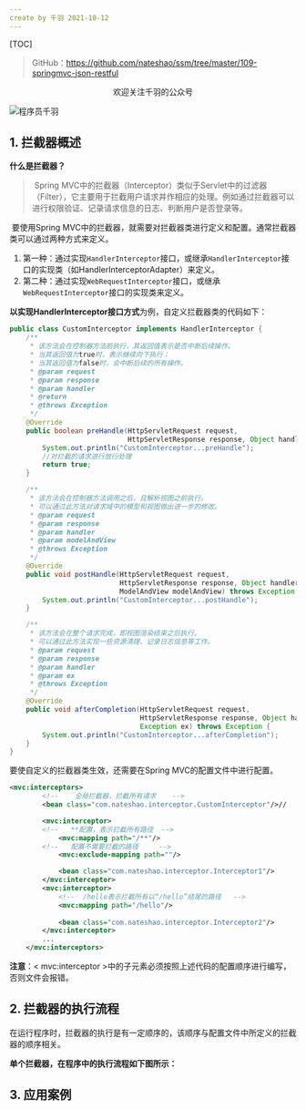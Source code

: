 ```yaml
---
create by 千羽 2021-10-12
---
```


[TOC]

> GitHub：https://github.com/nateshao/ssm/tree/master/109-springmvc-json-restful
>

<center>欢迎关注千羽的公众号</center>

![程序员千羽](https://gitee.com/nateshao/images/raw/master/img/20211021102040.jpg)

## 1. 拦截器概述  

**什么是拦截器？**

> ​    Spring MVC中的拦截器（Interceptor）类似于Servlet中的过滤器（Filter），它主要用于拦截用户请求并作相应的处理。例如通过拦截器可以进行权限验证、记录请求信息的日志、判断用户是否登录等。

​    要使用Spring MVC中的拦截器，就需要对拦截器类进行定义和配置。通常拦截器类可以通过两种方式来定义。

1. 第一种：通过实现`HandlerInterceptor`接口，或继承`HandlerInterceptor`接口的实现类（如HandlerInterceptorAdapter）来定义。
2.  第二种：通过实现`WebRequestInterceptor`接口，或继承`WebRequestInterceptor`接口的实现类来定义。

**以实现HandlerInterceptor接口方式**为例，自定义拦截器类的代码如下：

```java
public class CustomInterceptor implements HandlerInterceptor {
    /**
     * 该方法会在控制器方法前执行，其返回值表示是否中断后续操作。
     * 当其返回值为true时，表示继续向下执行；
     * 当其返回值为false时，会中断后续的所有操作。
     * @param request
     * @param response
     * @param handler
     * @return
     * @throws Exception
     */
    @Override
    public boolean preHandle(HttpServletRequest request,
                             HttpServletResponse response, Object handler) throws Exception {
        System.out.println("CustomInterceptor...preHandle");
        //对拦截的请求进行放行处理
        return true;
    }

    /**
     * 该方法会在控制器方法调用之后，且解析视图之前执行。
     * 可以通过此方法对请求域中的模型和视图做出进一步的修改。
     * @param request
     * @param response
     * @param handler
     * @param modelAndView
     * @throws Exception
     */
    @Override
    public void postHandle(HttpServletRequest request,
                           HttpServletResponse response, Object handler,
                           ModelAndView modelAndView) throws Exception {
        System.out.println("CustomInterceptor...postHandle");
    }

    /**
     * 该方法会在整个请求完成，即视图渲染结束之后执行。
     * 可以通过此方法实现一些资源清理、记录日志信息等工作。
     * @param request
     * @param response
     * @param handler
     * @param ex
     * @throws Exception
     */
    @Override
    public void afterCompletion(HttpServletRequest request,
                                HttpServletResponse response, Object handler,
                                Exception ex) throws Exception {
        System.out.println("CustomInterceptor...afterCompletion");
    }
}
```

   要使自定义的拦截器类生效，还需要在Spring MVC的配置文件中进行配置。

```xml
<mvc:interceptors>
        <!--    全局拦截器，拦截所有请求    -->
        <bean class="com.nateshao.interceptor.CustomInterceptor"/>//

        <mvc:interceptor>
        <!--   **配置，表示拦截所有路径  -->
            <mvc:mapping path="/**"/>
        <!--   配置不需要拦截的路径     -->
            <mvc:exclude-mapping path=""/>

            <bean class="com.nateshao.interceptor.Interceptor1"/>
        </mvc:interceptor>
        <mvc:interceptor>
            <!--  /hello表示拦截所有以“/hello”结尾的路径   -->
            <mvc:mapping path="/hello"/>
           
            <bean class="com.nateshao.interceptor.Interceptor2"/>
        </mvc:interceptor>
        ...
    </mvc:interceptors>
```

**注意**：< mvc:interceptor >中的子元素必须按照上述代码的配置顺序进行编写，否则文件会报错。

## 2. 拦截器的执行流程 

在运行程序时，拦截器的执行是有一定顺序的，该顺序与配置文件中所定义的拦截器的顺序相关。

**单个拦截器，在程序中的执行流程如下图所示：**



















## 3. 应用案例

